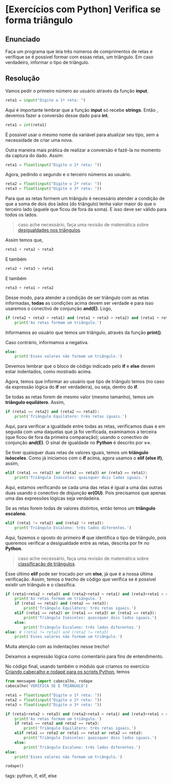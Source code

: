 # [Exercícios com Python] Verifica se forma triângulo

## Enunciado

Faça um programa que leia três números de comprimentos de retas e verifique se é possível formar com essas retas, um triângulo. Em caso verdadeiro, informar o tipo de triângulo.

## Resolução

Vamos pedir o primeiro número ao usuário através da função **input**.

```py
reta1 = input("Digite a 1º reta: ")
```

Aqui é importante lembrar que a função **input** só recebe **strings**. Então , devemos fazer a conversão desse dado para **int**.

```py
reta1 = int(reta1)
```

É possível usar o mesmo nome da variável para atualizar seu tipo, sem a necessidade de criar uma nova.

Outra maneira mais prática de realizar a conversão é fazê-la no momento da captura do dado. Assim:

```py
reta1 = float(input("Digite o 1º reta: "))
```

Agora, pedindo o segundo e o terceiro números ao usuário.

```py
reta2 = float(input("Digite o 2º reta: "))
reta3 = float(input("Digite o 3º reta: "))
```

Para que as retas formem um triângulo é necessário atender a condição de que a soma de dois dos lados (do triângulo) tenha valor maior do que o terceiro lado (aquele que ficou de fora da soma). E isso deve ser válido para todos os lados.

> caso ache necessário, faça uma revisão de matemática sobre [desigualdades nos triângulos](https://www.youtube.com/watch?v=jsmj53xqLfE).

Assim temos que,

```py
reta1 + reta2 > reta3
```

E também

```py
reta2 + reta3 > reta1
```

E também

```py
reta3 + reta1 > reta2
```

Desse modo, para atender a condição de ser triângulo com as retas informadas, **todas** as condições acima devem ser verdade e para isso usaremos o  conectivo de conjunção **and(E)**. Logo,

```py
if (reta2 + reta3 > reta1) and (reta1 + reta3 > reta2) and (reta1 + reta2 > reta3):
    print('As retas formam um triângulo.')
```

Informamos ao usuário que temos um triângulo, através da função **print()**.

Caso contrário, informamos a negativa.

```py
else:
    print('Esses valores não formam um triângulo.')
```

Devemos lembrar que o bloco de código indicado pelo **if** e **else** devem estar indentados, como mostrado acima.

Agora, temos que informar ao usuário que tipo de triângulo temos (no caso da expressão lógica do **if** ser verdadeira), ou seja, dentro do **if**.

Se todas as retas forem de mesmo valor (mesmo tamanho), temos um **triângulo equilátero**. Assim,

```py
if (reta1 == reta2) and (reta2 == reta3):
    print('Triângulo Equilátero: três retas iguais.')
```

Aqui, para verificar a igualdade entre todas as retas, verificamos duas e em seguida com uma daquelas que já foi verificada, examinamos a terceira (que ficou de fora da primeira comparação); usando o conectivo de conjunção **and(E)**. O sinal de igualdade no **Python** é descrito por **==**.

Se tiver quaisquer duas retas de valores iguais, temos um **triângulo isósceles**. Como já iniciamos com o **if** acima, agora usamos o **elif (else if)**, assim,

```py
elif (reta1 == reta2) or (reta2 == reta3) or (reta3 == reta1):
    print('Triângulo Isósceles: quaisquer dois lados iguais.')
```

Aqui, estamos verificando se cada uma das retas é igual a uma das outras duas usando o conectivo de disjunção **or(OU)**. Pois precisamos que apenas uma das expressões lógicas seja verdadeira.

Se as retas forem todas de valores distintos, então temos um **triângulo escaleno**.

```py
elif (reta1 != reta2) and (reta2 != reta3):
    print('Triângulo Escaleno: três lados diferentes.')
```

Aqui, fazemos o oposto do primeiro **if** que identifica o tipo de triângulo, pois queremos verificar a desigualdade entre as retas, descrita por **!=** no **Python**.

> caso ache necessário, faça uma revisão de matemática sobre [classificação de triângulos](https://www.youtube.com/watch?v=oMVVr0oBy1I).

Esse último **elif** pode ser trocado por um **else**, já que é a nossa última verificação. Assim, temos o trecho de código que verifica se é possível existir um triângulo e o classifica.

```py
if (reta1+reta2 > reta3) and (reta2+reta3 > reta1) and (reta3+reta1 > reta2):
    print('As retas formam um triângulo.')
    if (reta1 == reta2) and (reta2 == reta3):
        print('Triângulo Equilátero: três retas iguais.')
    elif (reta1 == reta2) or (reta1 == reta3) or (reta2 == reta3):
        print('Triângulo Isósceles: quaisquer dois lados iguais.')
    else:
        print('Triângulo Escaleno: três lados diferentes.')
else: # (reta1 != reta2) and (reta2 != reta3)
    print('Esses valores não formam um triângulo.')
```

Muita atenção com as indentações nesse trecho!

Deixamos a expressão lógica como comentário para fins de entendimento.

No código final, usando também o módulo que criamos no exercício [Criando cabeçalho e rodapé para os scripts Python](python/p0028_exCriandoModuloPy.md), temos

```py
from mensagem import cabecalho, rodape
cabecalho('VERIFICA SE É TRIÂNGULO')

reta1 = float(input("Digite o 1º reta: "))
reta2 = float(input("Digite o 2º reta: "))
reta3 = float(input("Digite o 3º reta: "))

if (reta1+reta2 > reta3) and (reta2+reta3 > reta1) and (reta3+reta1 > reta2):
    print('As retas formam um triângulo.')
    if reta1 == reta2 and reta2 == reta3:
        print('Triângulo Equilátero: três retas iguais.')
    elif reta1 == reta2 or reta1 == reta3 or reta2 == reta3:
        print('Triângulo Isósceles: quaisquer dois lados iguais.')
    else:
        print('Triângulo Escaleno: três lados diferentes.')
else:
    print('Esses valores não formam um triângulo.')

rodape()
```

tags: python, if, elif, else
